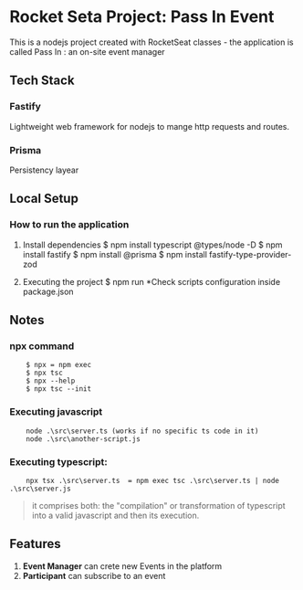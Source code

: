 # Rocket Seta Project: Pass In Event
This is a nodejs project created with RocketSeat classes - the application is called Pass In : an on-site event manager

## Tech Stack

### Fastify
Lightweight web framework for nodejs to mange http requests and routes.

### Prisma
Persistency layear 

## Local Setup
### How to run the application

1. Install dependencies
   $ npm install typescript @types/node -D
   $ npm install fastify
   $ npm install @prisma
   $ npm install fastify-type-provider-zod
   
2. Executing the project 
$ npm run <name-of-script>
*Check scripts configuration inside package.json

## Notes
### npx command
```
    $ npx = npm exec
    $ npx tsc
    $ npx --help
    $ npx tsc --init
```

### Executing javascript
```
    node .\src\server.ts (works if no specific ts code in it)
    node .\src\another-script.js
```

### Executing typescript: 
```
    npx tsx .\src\server.ts  = npm exec tsc .\src\server.ts | node .\src\server.js
```
> it comprises both: the "compilation" or transformation of typescript into a valid javascript and then its execution.


## Features

1. **Event Manager** can crete new Events in the platform
2. **Participant** can subscribe to an event


